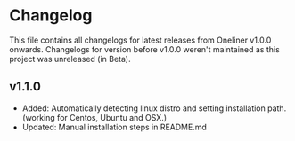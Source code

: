 # Changelog

This file contains all changelogs for latest releases from Oneliner v1.0.0 onwards. 
Changelogs for version before v1.0.0 weren't maintained as this project was unreleased (in Beta).

## v1.1.0

* Added: Automatically detecting linux distro and setting installation path. (working for Centos, Ubuntu and OSX.)
* Updated: Manual installation steps in README.md
